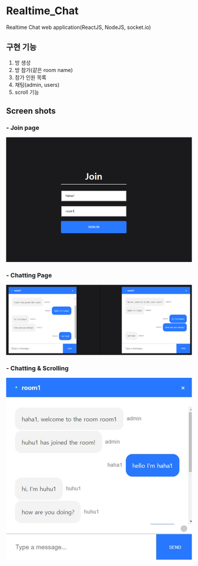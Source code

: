 # Realtime_Chat

Realtime Chat web application(ReactJS, NodeJS, socket.io)

## 구현 기능

1. 방 생성
2. 방 참가(같은 room name)
3. 참가 인원 목록
4. 채팅(admin, users)
5. scroll 기능

## Screen shots

### - Join page

![JoinPage](./img/JoinPage.png)

### - Chatting Page

![ChattingPage](./img/ChattingPage.png)

### - Chatting & Scrolling

![Scroll](./img/scroll.gif)
